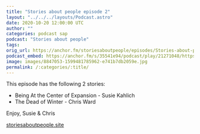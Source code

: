 ```yaml
---
title: "Stories about people episode 2"
layout: "../../../layouts/Podcast.astro"
date: 2020-10-20 12:00:00 UTC
author: ""
categories: podcast sap
podcast: "Stories about people"
tags: 
orig_url: https://anchor.fm/storiesaboutpeople/episodes/Stories-about-people-episode-2-el7l28
podcast_embed: https://anchor.fm/s/35541e94/podcast/play/21271048/https%3A%2F%2Fd3ctxlq1ktw2nl.cloudfront.net%2Fstaging%2F2020-9-18%2Fe9fd4a46-b95f-e356-b3e8-09a268ca8648.mp3
image: images/8847053-1599481785962-e741b7db2059e.jpg
permalink: /:categories/:title/
---
```

This episode has the following 2 stories:

- Being At the Center of Expansion - Susie Kahlich&nbsp;
- The Dead of Winter - Chris Ward&nbsp;

Enjoy, Susie & Chris

[storiesaboutpeople.site](http://storiesaboutpeople.site/)
